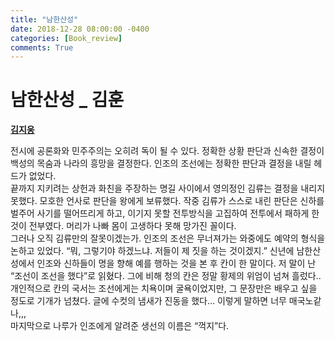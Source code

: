 ```yaml
---
title: "남한산성"
date: 2018-12-28 08:00:00 -0400
categories: [Book_review]
comments: True
---
```


# **남한산성 _ 김훈**



**[김지웅](https://www.github.com/jiungkim)**  



 전시에 공론화와 민주주의는 오히려 독이 될 수 있다. 정확한 상황 판단과 신속한 결정이 백성의 목숨과 나라의 흥망을 결정한다. 인조의 조선에는 정확한 판단과 결정을 내릴 헤드가 없었다.  
 끝까지 지키려는 상헌과 화친을 주장하는 명길 사이에서 영의정인 김류는 결정을 내리지 못했다. 모호한 언사로 판단을 왕에게 보류했다. 작중 김류가 스스로 내린 판단은 신하를 벌주어 사기를 떨어뜨리게 하고, 이기지 못할 전투방식을 고집하여 전투에서 패하게 한 것이 전부였다. 머리가 나빠 몸이 고생하다 못해 망가진 꼴이다.  
 그러나 오직 김류만의 잘못이겠는가. 인조의 조선은 무너져가는 와중에도 예약의 형식을 논하고 있었다. “뭐, 그렇기야 하겠느냐. 저들이 제 짓을 하는 것이겠지.”
 신년에 남한산성에서 인조와 신하들이 명을 향해 예를 행하는 것을 본 후 칸이 한 말이다.
 저 말이 난 “조선이 조선을 했다”로 읽혔다.
 그에 비해 청의 칸은 정말 황제의 위엄이 넘쳐 흘렀다..
 개인적으로 칸의 국서는 조선에게는 치욕이며 굴욕이었지만, 그 문장만은 배우고 싶을 정도로 기개가 넘쳤다. 글에 수컷의 냄새가 진동을 했다… 이렇게 말하면 너무 매국노같나,,,  
 마지막으로 나루가 인조에게 알려준 생선의 이름은 “꺽지”다.
